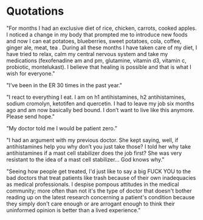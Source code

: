 <!--
source: jph
tags: quotations
-->

# Quotations

"For months I had an exclusive diet of rice, chicken, carrots, cooked apples. I noticed a change in my body that prompted me to introduce new foods and now I can eat potatoes, blueberries, sweet potatoes, cola, coffee, ginger ale, meat, tea . During all these months I have taken care of my diet, I have tried to relax, calm my central nervous system and take my medications (fexofenadine am and pm, glutamine, vitamin d3, vitamin c, probiotic, montelukast). I believe that healing is possible and that is what I wish for everyone."

"I’ve been in the ER 30 times in the past year."

"I react to everything I eat. I am on h1 antihistamines, h2 antihistamines, sodium cromolyn, ketotifen and quercetin. I had to leave my job six months ago and am now basically bed bound. I don’t want to live like this anymore. Please send hope."

"My doctor told me I would be patient zero.”

"I had an argument with my previous doctor. She kept saying, well, if antihistamines help you why don’t you just take those? I told her why take antihistamines if a mast cell stabilizer does the job first? She was very resistant to the idea of a mast cell stabilizer… God knows why."

"Seeing how people get treated, I'd just like to say a big FUCK YOU to the bad doctors that treat patients like trash because of their own inadequacies as medical professionals. I despise pompous attitudes in the medical community; more often than not it's the type of doctor that doesn't bother reading up on the latest research concerning a patient's condition because they simply don't care enough or are arrogant enough to think their uninformed opinion is better than a lived experience."
